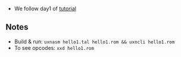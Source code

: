 - We follow day1 of [tutorial](https://compudanzas.net/uxn_tutorial_day_1.html)

## Notes

- Build & run: `uxnasm hello1.tal hello1.rom && uxncli hello1.rom`
- To see opcodes: `xxd hello1.rom`
